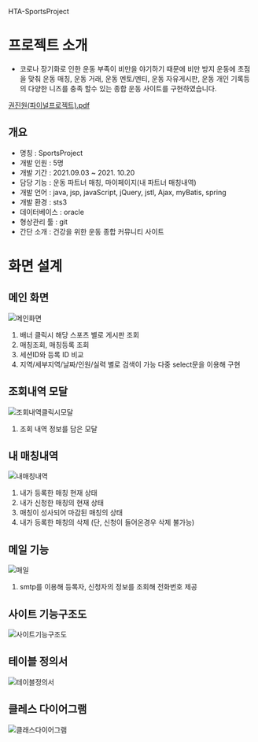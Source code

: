 HTA-SportsProject


# 프로젝트 소개

- 코로나 장기화로 인한 운동 부족이 비만을 야기하기 때문에 비만 방지 운동에 초점을 맞춰 운동 매칭, 운동 거래, 운동 멘토/멘티, 운동 자유게시판, 운동 개인 기록등의 다양한 니즈를 충족 할수 있는 종합 운동 사이트를 구현하였습니다.

[권진원(파이널프로젝트).pdf](https://github.com/w0nnie/HTA-SportsProject/files/9117698/default.pdf)

## 개요

- 명칭 : SportsProject
- 개발 인원 : 5명
- 개발 기간 : 2021.09.03 ~ 2021. 10.20
- 담당 기능 : 운동 파트너 매칭, 마이페이지(내 파트너 매칭내역)
- 개발 언어 : java, jsp, javaScript, jQuery, jstl, Ajax, myBatis, spring
- 개발 환경 : sts3
- 데이터베이스 : oracle
- 형상관리 툴 : git
- 간단 소개 : 건강을 위한 운동 종합 커뮤니티 사이트


# 화면 설계

## 메인 화면

![메인화면](https://user-images.githubusercontent.com/87374274/179146922-e0cc183e-ef08-43e8-b9f3-f2313b58432e.PNG)

1. 배너 클릭시 해당 스포츠 별로 게시판 조회 
2. 매칭조회, 매칭등록 조회
3. 세션ID와 등록 ID 비교
4. 지역/세부지역/날짜/인원/실력 별로 검색이 가능 다중 select문을 이용해 구현


## 조회내역 모달

![조회내역클릭시모달](https://user-images.githubusercontent.com/87374274/179147001-ec58b866-8226-4aa7-a88b-36dfad0fd4a4.PNG)

1. 조회 내역 정보를 담은 모달


## 내 매칭내역

![내매칭내역](https://user-images.githubusercontent.com/87374274/179147149-217c7ed2-07d7-4e4d-86ec-6a726eba00a7.PNG)

1. 내가 등록한 매칭 현재 상태
2. 내가 신청한 매칭의 현재 상태
3. 매칭이 성사되어 마감된 매칭의 상태
4. 내가 등록한 매칭의 삭제 (단, 신청이 들어온경우 삭제 불가능)


## 메일 기능

![매일](https://user-images.githubusercontent.com/87374274/179147402-4d5c4aa6-dcd0-4704-b5a4-bc28443818ee.PNG)

1. smtp를 이용해 등록자, 신청자의 정보를 조회해 전화번호 제공


## 사이트 기능구조도

![사이트기능구조도](https://user-images.githubusercontent.com/87374274/179147620-9a70b0ba-27f0-4caf-99a1-d246ca6a61fd.PNG)


## 테이블 정의서

![테이블정의서](https://user-images.githubusercontent.com/87374274/179147574-a1f78f07-c971-4dc4-b045-649ded87c663.PNG)


## 클레스 다이어그램

![클래스다이어그램](https://user-images.githubusercontent.com/87374274/179147512-ff3984e5-5b46-42fa-9d76-aa91e3c158f8.PNG)
